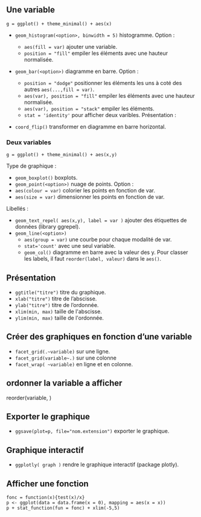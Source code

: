 ## Une variable

```
g = ggplot() + theme_minimal() + aes(x)
```

* `geom_histogram(<option>, binwidth = 5)` histogramme.
Option :
  * `aes(fill = var)` ajouter une variable.
  * `position = "fill"` empiler les éléments avec une hauteur normalisée.
  
* `geom_bar(<option>)` diagramme en barre.
Option :
  * `position = "dodge"` positionner les éléments les uns à coté des autres `aes(...,fill = var)`.
  * `aes(var), position = "fill"` empiler les éléments avec une hauteur normalisée.
  * `aes(var), position = "stack"` empiler les éléments.
  * `stat = 'identity'` pour afficher deux varibles.
Présentation :
* `coord_flip()` transformer en diagramme en barre horizontal.

### Deux variables

```
g = ggplot() + theme_minimal() + aes(x,y)
```

Type de graphique :
* `geom_boxplot()` boxplots.
* `geom_point(<option>)` nuage de points. Option :
* `aes(colour = var)` colorier les points en fonction de var.
* `aes(size = var)` dimensionner les points en fonction de var.

Libellés :
* `geom_text_repel( aes(x,y), label = var )` ajouter des étiquettes de données (library ggrepel).
* `geom_line(<option>)`
  * `aes(group = var)` une courbe pour chaque modalité de var.
  * `stat='count'` avec une seul variable.
  * `geom_col()` diagramme en barre avec la valeur des y. Pour classer les labels, il faut `reorder(label, valeur)` dans le `aes()`.

## Présentation

* `ggtitle("titre")` titre du graphique.
* `xlab("titre")` titre de l’abscisse.
* `ylab("titre")` titre de l’ordonnée.
* `xlim(min, max)` taille de l'abscisse.
* `ylim(min, max)` taille de l'ordonnée.

## Créer des graphiques en fonction d’une variable

* `facet_grid(.~variable)` sur une ligne.
* `facet_grid(variable~.)` sur une colonne
* `facet_wrap( ~variable)` en ligne et en colonne.

## ordonner la variable a afficher

reorder(variable, )

## Exporter le graphique

* `ggsave(plot=p, file="nom.extension")` exporter le graphique.

## Graphique interactif

* `ggplotly( graph )` rendre le graphique interactif (package plotly).

## Afficher une fonction

```
fonc = function(x){test(x)/x}
p <- ggplot(data = data.frame(x = 0), mapping = aes(x = x))
p + stat_function(fun = fonc) + xlim(-5,5)
```
